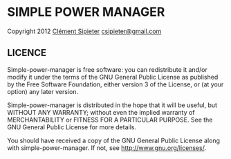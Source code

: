 # SIMPLE POWER MANAGER

Copyright 2012 [Clément Sipieter](http://clement-sipieter.fr) <csipieter@gmail.com>


## LICENCE

Simple-power-manager is free software: you can redistribute it and/or modify
it under the terms of the GNU General Public License as published by
the Free Software Foundation, either version 3 of the License, or
(at your option) any later version.

Simple-power-manager is distributed in the hope that it will be useful,
but WITHOUT ANY WARRANTY; without even the implied warranty of
MERCHANTABILITY or FITNESS FOR A PARTICULAR PURPOSE. See the
GNU General Public License for more details.

You should have received a copy of the GNU General Public License
along with simple-power-manager. If not, see <http://www.gnu.org/licenses/>.


